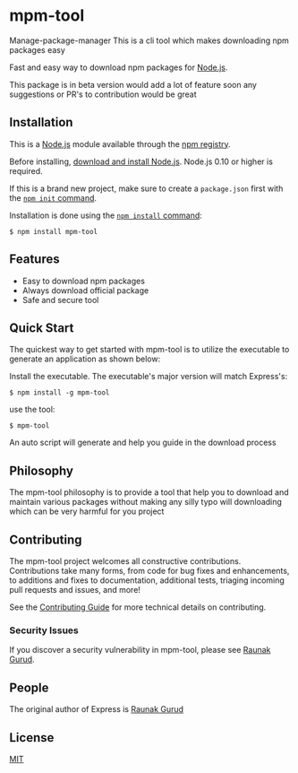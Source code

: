 # mpm-tool

Manage-package-manager
This is a cli tool which makes downloading npm packages easy

Fast and easy way to download npm packages for [Node.js](http://nodejs.org).

This package is in beta version would add a lot of feature soon any suggestions
or PR's to contribution would be great

## Installation

This is a [Node.js](https://nodejs.org/en/) module available through the
[npm registry](https://www.npmjs.com/).

Before installing, [download and install Node.js](https://nodejs.org/en/download/).
Node.js 0.10 or higher is required.

If this is a brand new project, make sure to create a `package.json` first with
the [`npm init` command](https://docs.npmjs.com/creating-a-package-json-file).

Installation is done using the
[`npm install` command](https://docs.npmjs.com/getting-started/installing-npm-packages-locally):

```console
$ npm install mpm-tool
```

## Features

- Easy to download npm packages
- Always download official package
- Safe and secure tool

## Quick Start

The quickest way to get started with mpm-tool is to utilize the executable to generate an application as shown below:

Install the executable. The executable's major version will match Express's:

```console
$ npm install -g mpm-tool
```

use the tool:

```console
$ mpm-tool
```

An auto script will generate and help you guide in the download process

## Philosophy

The mpm-tool philosophy is to provide a tool that help you to download and maintain various
packages without making any silly typo will downloading which can be very harmful for you
project

## Contributing

The mpm-tool project welcomes all constructive contributions. Contributions take many forms,
from code for bug fixes and enhancements, to additions and fixes to documentation, additional
tests, triaging incoming pull requests and issues, and more!

See the [Contributing Guide](Contributing.md) for more technical details on contributing.

### Security Issues

If you discover a security vulnerability in mpm-tool, please see [Raunak Gurud](raunakgurud2121@gmail.com).

## People

The original author of Express is [Raunak Gurud](https://github.com/raunakgurud09)

## License

[MIT](LICENSE)
